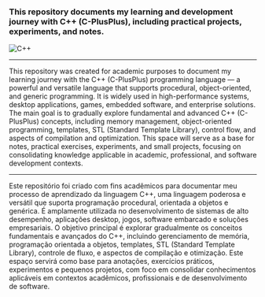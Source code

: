 ### This repository documents my learning and development journey with C++ (C-PlusPlus), including practical projects, experiments, and notes.

![C++](https://img.shields.io/badge/C%2B%2B-0d1117?style=for-the-badge&logo=c%2B%2B&logoColor=25fafe)

---
This repository was created for academic purposes to document my learning journey with the C++ (C-PlusPlus) programming language — a powerful and versatile language that supports procedural, object-oriented, and generic programming. It is widely used in high-performance systems, desktop applications, games, embedded software, and enterprise solutions.
The main goal is to gradually explore fundamental and advanced C++ (C-PlusPlus) concepts, including memory management, object-oriented programming, templates, STL (Standard Template Library), control flow, and aspects of compilation and optimization.
This space will serve as a base for notes, practical exercises, experiments, and small projects, focusing on consolidating knowledge applicable in academic, professional, and software development contexts.

---
Este repositório foi criado com fins acadêmicos para documentar meu processo de aprendizado da linguagem C++, uma linguagem poderosa e versátil que suporta programação procedural, orientada a objetos e genérica. É amplamente utilizada no desenvolvimento de sistemas de alto desempenho, aplicações desktop, jogos, software embarcado e soluções empresariais.
O objetivo principal é explorar gradualmente os conceitos fundamentais e avançados do C++, incluindo gerenciamento de memória, programação orientada a objetos, templates, STL (Standard Template Library), controle de fluxo, e aspectos de compilação e otimização.
Este espaço servirá como base para anotações, exercícios práticos, experimentos e pequenos projetos, com foco em consolidar conhecimentos aplicáveis em contextos acadêmicos, profissionais e de desenvolvimento de software.
